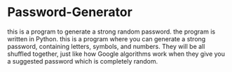 # Password-Generator
this is a program to generate a strong random password. the program is written in Python.
this is a program where you can generate a strong password, containing letters, symbols, and numbers. They will be all shuffled together, just like how Google algorithms work when they give you a suggested password which is completely random. 
